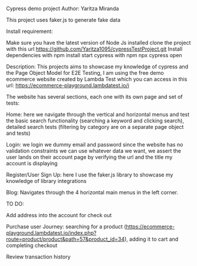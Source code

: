 Cypress demo project
Author: Yaritza Miranda

This project uses
faker.js to generate fake data

Install requirement:

Make sure you have the latest version of Node Js installed
clone the project with this url https://github.com/Yaritza1095/cypressTestProject.git
Install dependencies with npm install
start cypress with npm npx cypress open




Description:
This projects aims to showcase my knowledge of cypress and the Page Object Model for E2E Testing,
I am using the free demo ecommerce website created by Lambda Test which you can access in this url:
https://ecommerce-playground.lambdatest.io/i

The website has several sections, each one with its own page and set of tests:

Home: here we navigate through the vertical and horizontal menus and test the basic search functionality (searching a keyword and clicking search), detailed search tests (filtering by category are on a separate page object and tests)

Login: we login we dummy email and password since the website has no validation constraints we can use whatever data we want, we assert the user lands on their account page by verifying the url and the title my account is displaying

Register/User Sign Up: here I use the faker.js library to showcase my knowledge of library integrations

Blog: Navigates through the 4 horizontal main menus in the left corner.

TO DO:

Add address into the account for check out

Purchase user Journey: searching for a product (https://ecommerce-playground.lambdatest.io/index.php?route=product/product&path=57&product_id=34), adding it to cart and completing checkout

Review transaction history


